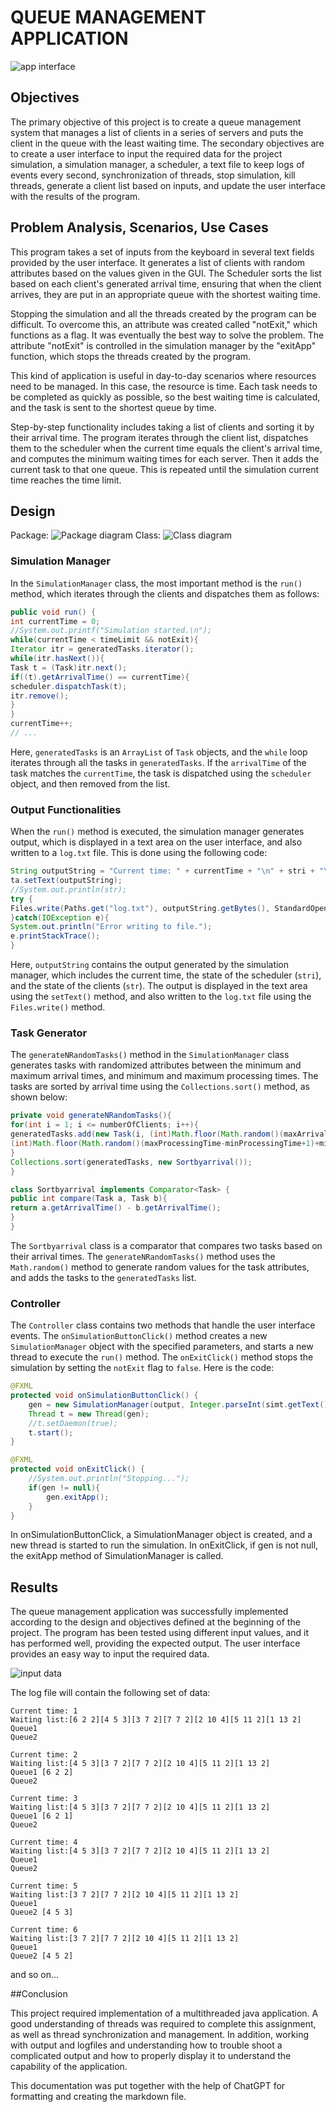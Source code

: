 # QUEUE MANAGEMENT APPLICATION

![app interface](https://i.imgur.com/IEqTrct.png)

## Objectives
The primary objective of this project is to create a queue management system that manages a list of clients in a series of servers and puts the client in the queue with the least waiting time. The secondary objectives are to create a user interface to input the required data for the project simulation, a simulation manager, a scheduler, a text file to keep logs of events every second, synchronization of threads, stop simulation, kill threads, generate a client list based on inputs, and update the user interface with the results of the program.

## Problem Analysis, Scenarios, Use Cases
This program takes a set of inputs from the keyboard in several text fields provided by the user interface. It generates a list of clients with random attributes based on the values given in the GUI. The Scheduler sorts the list based on each client's generated arrival time, ensuring that when the client arrives, they are put in an appropriate queue with the shortest waiting time.

Stopping the simulation and all the threads created by the program can be difficult. To overcome this, an attribute was created called "notExit," which functions as a flag. It was eventually the best way to solve the problem. The attribute "notExit" is controlled in the simulation manager by the "exitApp" function, which stops the threads created by the program.

This kind of application is useful in day-to-day scenarios where resources need to be managed. In this case, the resource is time. Each task needs to be completed as quickly as possible, so the best waiting time is calculated, and the task is sent to the shortest queue by time.

Step-by-step functionality includes taking a list of clients and sorting it by their arrival time. The program iterates through the client list, dispatches them to the scheduler when the current time equals the client's arrival time, and computes the minimum waiting times for each server. Then it adds the current task to that one queue. This is repeated until the simulation current time reaches the time limit.

## Design
Package:
![Package diagram](https://i.imgur.com/xsVvu2t.png)
Class:
![Class diagram](https://i.imgur.com/6PqdV0e.png)


### Simulation Manager

In the `SimulationManager` class, the most important method is the `run()` method, which iterates through the clients and dispatches them as follows:
```java
public void run() {
int currentTime = 0;
//System.out.printf("Simulation started.\n");
while(currentTime < timeLimit && notExit){
Iterator itr = generatedTasks.iterator();
while(itr.hasNext()){
Task t = (Task)itr.next();
if((t).getArrivalTime() == currentTime){
scheduler.dispatchTask(t);
itr.remove();
}
}
currentTime++;
// ...

```

Here, `generatedTasks` is an `ArrayList` of `Task` objects, and the `while` loop iterates through all the tasks in `generatedTasks`. If the `arrivalTime` of the task matches the `currentTime`, the task is dispatched using the `scheduler` object, and then removed from the list.

### Output Functionalities

When the `run()` method is executed, the simulation manager generates output, which is displayed in a text area on the user interface, and also written to a `log.txt` file. This is done using the following code:
```java
String outputString = "Current time: " + currentTime + "\n" + stri + "\n" + str +"\n";
ta.setText(outputString);
//System.out.println(str);
try {
Files.write(Paths.get("log.txt"), outputString.getBytes(), StandardOpenOption.APPEND);
}catch(IOException e){
System.out.println("Error writing to file.");
e.printStackTrace();
}
```

Here, `outputString` contains the output generated by the simulation manager, which includes the current time, the state of the scheduler (`stri`), and the state of the clients (`str`). The output is displayed in the text area using the `setText()` method, and also written to the `log.txt` file using the `Files.write()` method.

### Task Generator

The `generateNRandomTasks()` method in the `SimulationManager` class generates tasks with randomized attributes between the minimum and maximum arrival times, and minimum and maximum processing times. The tasks are sorted by arrival time using the `Collections.sort()` method, as shown below:
```java
private void generateNRandomTasks(){
for(int i = 1; i <= numberOfClients; i++){
generatedTasks.add(new Task(i, (int)Math.floor(Math.random()(maxArrival-minArrival+1)+minArrival),
(int)Math.floor(Math.random()(maxProcessingTime-minProcessingTime+1)+minProcessingTime)));
}
Collections.sort(generatedTasks, new Sortbyarrival());
}

class Sortbyarrival implements Comparator<Task> {
public int compare(Task a, Task b){
return a.getArrivalTime() - b.getArrivalTime();
}
}
```

The `Sortbyarrival` class is a comparator that compares two tasks based on their arrival times. The `generateNRandomTasks()` method uses the `Math.random()` method to generate random values for the task attributes, and adds the tasks to the `generatedTasks` list.

### Controller

The `Controller` class contains two methods that handle the user interface events. The `onSimulationButtonClick()` method creates a new `SimulationManager` object with the specified parameters, and starts a new thread to execute the `run()` method. The `onExitClick()` method stops the simulation by setting the `notExit` flag to `false`. Here is the code:
```java
@FXML
protected void onSimulationButtonClick() {
    gen = new SimulationManager(output, Integer.parseInt(simt.getText()),Integer.parseInt(maxs.getText()),Integer.parseInt(mins.getText()),Integer.parseInt(maxar.getText()),Integer.parseInt(minar.getText()),Integer.parseInt(Queues.getText()),Integer.parseInt(Clients.getText()));
    Thread t = new Thread(gen);
    //t.setDaemon(true);
    t.start();
}

@FXML
protected void onExitClick() {
    //System.out.println("Stopping...");
    if(gen != null){
        gen.exitApp();
    }
}
```
In onSimulationButtonClick, a SimulationManager object is created, and a new thread is started to run the simulation. In onExitClick, if gen is not null, the exitApp method of SimulationManager is called.

## Results
The queue management application was successfully implemented according to the design and objectives defined at the beginning of the project. The program has been tested using different input values, and it has performed well, providing the expected output.
The user interface provides an easy way to input the required data.

![input data](https://i.imgur.com/YjZXqVU.png)

The log file will contain the following set of data:
```
Current time: 1
Waiting list:[6 2 2][4 5 3][3 7 2][7 7 2][2 10 4][5 11 2][1 13 2]
Queue1 
Queue2 

Current time: 2
Waiting list:[4 5 3][3 7 2][7 7 2][2 10 4][5 11 2][1 13 2]
Queue1 [6 2 2] 
Queue2 

Current time: 3
Waiting list:[4 5 3][3 7 2][7 7 2][2 10 4][5 11 2][1 13 2]
Queue1 [6 2 1] 
Queue2 

Current time: 4
Waiting list:[4 5 3][3 7 2][7 7 2][2 10 4][5 11 2][1 13 2]
Queue1 
Queue2 

Current time: 5
Waiting list:[3 7 2][7 7 2][2 10 4][5 11 2][1 13 2]
Queue1 
Queue2 [4 5 3] 

Current time: 6
Waiting list:[3 7 2][7 7 2][2 10 4][5 11 2][1 13 2]
Queue1 
Queue2 [4 5 2] 
```
and so on...

##Conclusion

This project required implementation of a multithreaded java application. A good understanding of threads was required to complete this assignment, as well as thread synchronization and management. 
In addition, working with output and logfiles and understanding how to trouble shoot a complicated output and how to properly display it to understand the capability of the application. 

This documentation was put together with the help of ChatGPT for formatting and creating the markdown file. 
